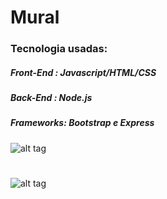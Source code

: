 #                                                      Mural
     
###                  Tecnologia usadas:
   #####                      Front-End : Javascript/HTML/CSS
   #####                      Back-End : Node.js
   #####                      Frameworks: Bootstrap e Express
 
      
![alt tag](https://github.com/developerWelligton/Mural-simples-front-e-back/blob/main/img/1.png)

                                                                       
#   
# 

![alt tag](https://github.com/developerWelligton/Mural-simples-front-e-back/blob/main/img/2.png)

 
